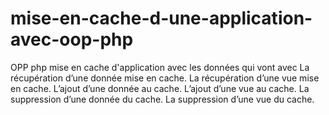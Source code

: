 # mise-en-cache-d-une-application-avec-oop-php
OPP php mise en cache d'application avec les données qui vont avec
La récupération d’une donnée mise en cache.
La récupération d’une vue mise en cache.
L’ajout d’une donnée au cache.
L’ajout d’une vue au cache.
La suppression d’une donnée du cache.
La suppression d’une vue du cache.
